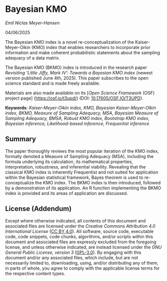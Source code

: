 # Bayesian KMO

*Emil Niclas Meyer-Hansen*

04/06/2025

The Bayesian KMO index is a novel re-conceptualization of the Kaiser-Meyer-Olkin (KMO) index that enables researchers to incorporate prior information and make coherent probabilistic statements about the sampling adequacy of a data matrix.

The Bayesian KMO (BKMO) index is introduced in the research paper *Revisiting ‘Little Jiffy, Mark IV’: Towards a Bayesian KMO index* (newest version published June 4th, 2025). This paper subscribes to the open science standard and is made freely available.

Materials are also made available on its [*Open Science Framework* (OSF) project page] (https://osf.io/t3upd/) (DOI: [10.17605/OSF.IO/T3UPD](https://doi.org/10.17605/OSF.IO/T3UPD)).

**Keywords**: *Kaiser-Meyer-Olkin index, KMO, Bayesian Kaiser-Meyer-Olkin index, BKMO, Measure of Sampling Adequacy, MSA, Bayesian Measure of Sampling Adequacy, BMSA, Robust KMO index, Bootstrap KMO index, Bayesian inference, Likelihood-based inference, Frequentist inference*

## Summary
The paper thoroughly reviews the most popular iteration of the KMO index, formally denoted a Measure of Sampling Adequacy (MSA), including the formula underlying its calculation, its mathematical properties, interpretation, robustness, and inferential viability. Revealing that the classical KMO index is inherently Frequentist and not suited for application within the Bayesian statistical framework, Bayes theorem is used to re-conceptualize the KMO index. The BKMO index is then introduced, followed by a demonstration of its application. An R function implementing the BKMO index is provided and its areas of application are discussed.

## License (Addendum)
Except where otherwise indicated, all contents of this document and associated files are licensed under the *Creative Commons Attribution 4.0 International License* ([CC BY 4.0](https://creativecommons.org/licenses/by/4.0/)). All software, source code, executable code, code snippets, code chunks, algorithms, and/or scripts within this document and associated files are expressly excluded from the foregoing license, and unless otherwise indicated, are instead licensed under the *GNU General Public License, version 3* ([GPL-3.0](https://www.gnu.org/licenses/gpl-3.0.html)). By engaging with this document and/or any associated files, which include, but are not necessarily limited to, downloading, using, and/or distributing any of them, in parts of whole, you agree to comply with the applicable license terms for the respective content types.
